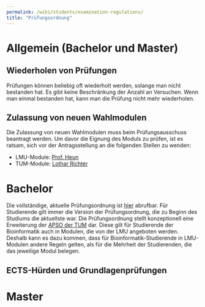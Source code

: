 ```yaml
---
permalink: /wiki/students/examination-regulations/
title: "Prüfungsordnung"
---
```


# Allgemein (Bachelor und Master)

## Wiederholen von Prüfungen

Prüfungen können beliebig oft wiederholt werden, solange man nicht bestanden hat. Es gibt keine Beschränkung der Anzahl an Versuchen. Wenn man einmal bestanden hat, kann man die Prüfung nicht mehr wiederholen.

## Zulassung von neuen Wahlmodulen

Die Zulassung von neuen Wahlmodulen muss beim Prüfungsausschuss beantragt werden. Um davor die Eignung des Moduls zu prüfen, ist es ratsam, sich vor der Antragsstellung an die folgenden Stellen zu wenden:

- LMU-Module: [Prof. Heun](https://www.bio.ifi.lmu.de/mitarbeiter/volker-heun/)
- TUM-Module: [Lothar Richter](https://campus.tum.de/tumonline/visitenkarte.show_vcard?pPersonenId=5EF707BE9C00EBCE&pPersonenGruppe=3)

# Bachelor

Die vollständige, aktuelle Prüfungsordnung ist [hier](https://www.tum.de/fileadmin/user_upload_87/gi32rab/FPSO/Bioinformatik_BA_LF_AS_16122021.pdf) abrufbar. Für Studierende gilt immer die Version der Prüfungsordnung, die zu Beginn des Studiums die aktuellste war. Die Prüfungsordnung stellt konzeptionell eine Erweiterung der [APSO der TUM](https://portal.mytum.de/archiv/kompendium_rechtsangelegenheiten/apso/folder_listing) dar. Diese gilt für Studierende der Bioinformatik auch in Modulen, die von der LMU angeboten werden. Deshalb kann es dazu kommen, dass für Bioinformatik-Studierende in LMU-Modulen andere Regeln gelten, als für die Mehrheit der Studierenden, die das jeweilige Modul belegen.

## ECTS-Hürden und Grundlagenprüfungen

# Master
